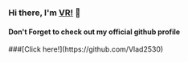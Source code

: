 ### Hi there, I'm [VR!](https://github.com/Vlad2530) 👋
<H4>Don't Forget to check out my official github profile</H4>
###[Click here!](https://github.com/Vlad2530)
